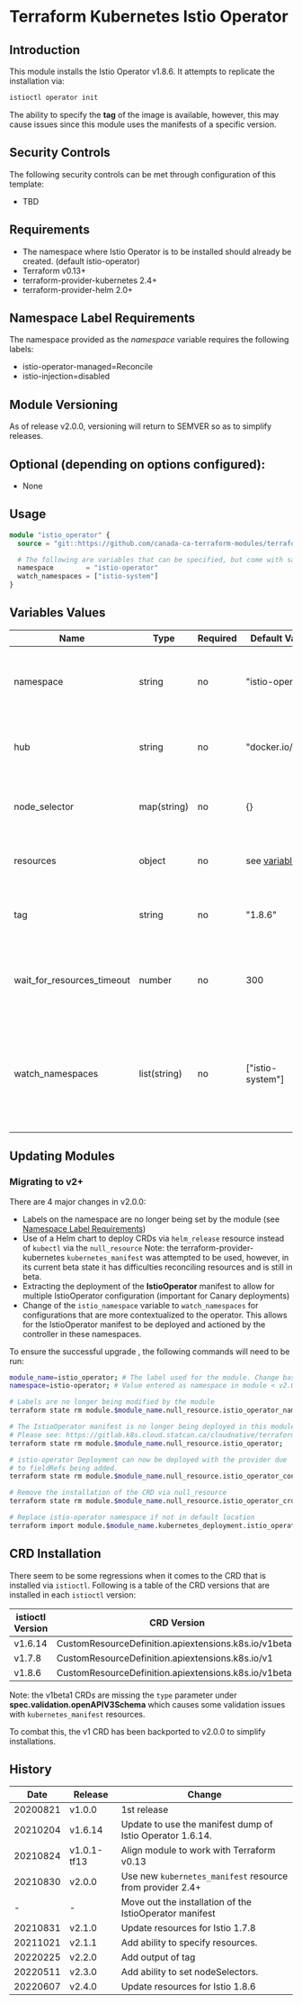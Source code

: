 # Terraform Kubernetes Istio Operator

## Introduction

This module installs the Istio Operator v1.8.6. It attempts to replicate the installation via:

```bash
istioctl operator init
```

The ability to specify the **tag** of the image is available, however, this may cause issues since this
module uses the manifests of a specific version.

## Security Controls

The following security controls can be met through configuration of this template:

* TBD

## Requirements

* The namespace where Istio Operator is to be installed should already be created. (default istio-operator)
* Terraform v0.13+
* terraform-provider-kubernetes 2.4+
* terraform-provider-helm 2.0+

## Namespace Label Requirements

The namespace provided as the *namespace* variable requires the following labels:
* istio-operator-managed=Reconcile
* istio-injection=disabled

## Module Versioning

As of release v2.0.0, versioning will return to SEMVER so as to simplify releases.

## Optional (depending on options configured):

* None

## Usage

```terraform
module "istio_operator" {
  source = "git::https://github.com/canada-ca-terraform-modules/terraform-kubernetes-istio-operator.git?ref=v2.4.0"

  # The following are variables that can be specified, but come with sane defaults
  namespace        = "istio-operator"
  watch_namespaces = ["istio-system"]
}
```

## Variables Values

| Name                       | Type         | Required | Default Value                    | Description                                                                                          |
| -------------------------- | ------------ | -------- | -------------------------------- | ---------------------------------------------------------------------------------------------------- |
| namespace                  | string       | no       | "istio-operator"                 | The namespace in which to install the Istio Operator.                                                |
| hub                        | string       | no       | "docker.io/istio"                | The hub where the image repositories are located.                                                    |
| node_selector              | map(string)  | no       | {}                               | `nodeSelector`s that should be added to the operators Pod.                                           |
| resources                  | object       | no       | see [variables.tf](variables.tf) | The resource requests and limits for the deployment.                                                 |
| tag                        | string       | no       | "1.8.6"                          | The tag of the image to use. WARNING: Use at own risk.                                               |
| wait_for_resources_timeout | number       | no       | 300                              | The amount of seconds that the operator should wait for a timeout.                                   |
| watch_namespaces           | list(string) | no       | ["istio-system"]                 | The namespaces that the Operator should watch for IstioOperator manifests. Empty for all Namespaces. |

## Updating Modules

### Migrating to v2+

There are 4 major changes in v2.0.0:
 - Labels on the namespace are no longer being set by the module (see [Namespace Label Requirements](#namespace-label-requirements))
 - Use of a Helm chart to deploy CRDs via `helm_release` resource instead of `kubectl` via the `null_resource`
    Note: the terraform-provider-kubernetes `kubernetes_manifest` was attempted to be used, however, in its current beta state
    it has difficulties reconciling resources and is still in beta.
 - Extracting the deployment of the **IstioOperator** manifest to allow for multiple IstioOperator configuration (important for Canary deployments)
 - Change of the `istio_namespace` variable to `watch_namespaces` for configurations that are more contextualized to the operator.
  This allows for the IstioOperator manifest to be deployed and actioned by the controller in these namespaces.

To ensure the successful upgrade , the following commands will need to be run:

```bash
module_name=istio_operator; # The label used for the module. Change based on your usage.
namespace=istio-operator; # Value entered as namespace in module < v2.0.0

# Labels are no longer being modified by the module
terraform state rm module.$module_name.null_resource.istio_operator_namespace_label;

# The IstioOperator manifest is no longer being deployed in this module.
# Please see: https://gitlab.k8s.cloud.statcan.ca/cloudnative/terraform/modules/terraform-kubernetes-istio-operator-instance
terraform state rm module.$module_name.null_resource.istio_operator;

# istio-operator Deployment can now be deployed with the provider due
# to fieldRefs being added.
terraform state rm module.$module_name.null_resource.istio_operator_controller

# Remove the installation of the CRD via null_resource
terraform state rm module.$module_name.null_resource.istio_operator_crd;

# Replace istio-operator namespace if not in default location
terraform import module.$module_name.kubernetes_deployment.istio_operator_controller $namespace/istio-operator;
```

## CRD Installation

There seem to be some regressions when it comes to the CRD that is installed via `istioctl`. Following is a table of
the CRD versions that are installed in each `istioctl` version:

| istioctl Version | CRD Version                                           |
| ---------------- | ----------------------------------------------------- |
| v1.6.14          | CustomResourceDefinition.apiextensions.k8s.io/v1beta1 |
| v1.7.8           | CustomResourceDefinition.apiextensions.k8s.io/v1      |
| v1.8.6           | CustomResourceDefinition.apiextensions.k8s.io/v1beta1 |

Note: the v1beta1 CRDs are missing the `type` parameter under **spec.validation.openAPIV3Schema** which causes some
validation issues with `kubernetes_manifest` resources.

To combat this, the v1 CRD has been backported to v2.0.0 to simplify installations.

## History

| Date     | Release     | Change                                                    |
| -------- | ----------- | --------------------------------------------------------- |
| 20200821 | v1.0.0      | 1st release                                               |
| 20210204 | v1.6.14     | Update to use the manifest dump of Istio Operator 1.6.14. |
| 20210824 | v1.0.1-tf13 | Align module to work with Terraform v0.13                 |
| 20210830 | v2.0.0      | Use new `kubernetes_manifest` resource from provider 2.4+ |
| -        | -           | Move out the installation of the IstioOperator manifest   |
| 20210831 | v2.1.0      | Update resources for Istio 1.7.8                          |
| 20211021 | v2.1.1      | Add ability to specify resources.                         |
| 20220225 | v2.2.0      | Add output of tag                                         |
| 20220511 | v2.3.0      | Add ability to set nodeSelectors.                         |
| 20220607 | v2.4.0      | Update resources for Istio 1.8.6                          |
